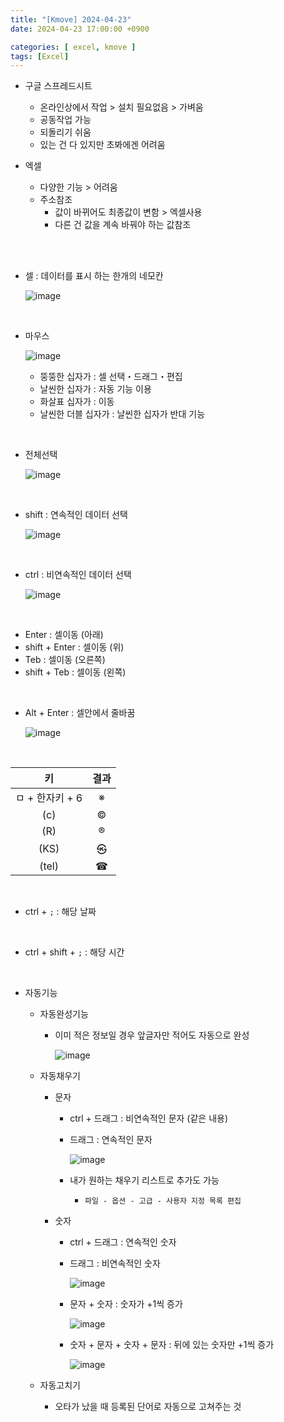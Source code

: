 ```yaml
---
title: "[Kmove] 2024-04-23"
date: 2024-04-23 17:00:00 +0900

categories: [ excel, kmove ]
tags: [Excel]
---
```



- 구글 스프레드시트
    - 온라인상에서 작업 > 설치 필요없음 > 가벼움
    - 공동작업 가능
    - 되돌리기 쉬움
    - 있는 건 다 있지만 초봐에겐 어려움


- 엑셀
    - 다양한 기능 > 어려움
    - 주소참조
       - 값이 바뀌어도 최종값이 변함 > 엑셀사용
       - 다른 건 값을 계속 바꿔야 하는 값참조

<br/><br/>

- 셀 : 데이터를 표시 하는 한개의 네모칸

    ![image](/assets/img/excel/0423/excel2.png) <br/>

<br/>

- 마우스
 
  ![image](/assets/img/excel/0423/excel9.png) <br/>

  - 뚱뚱한 십자가 : 셀 선택・드래그・편집
  - 날씬한 십자가 : 자동 기능 이용
  - 화살표 십자가 : 이동
  - 날씬한 더블 십자가 : 날씬한 십자가 반대 기능


<br/>

 - 전체선택

    ![image](/assets/img/excel/0423/excel5.png) <br/>


<br/>

 - shift : 연속적인 데이터 선택
  
     ![image](/assets/img/excel/0423/excel3.png) <br/>


<br/>


 - ctrl : 비연속적인 데이터 선택

     ![image](/assets/img/excel/0423/excel4.png) <br/>


<br/>

- Enter : 셀이동 (아래)
- shift + Enter : 셀이동 (위)
- Teb : 셀이동 (오른쪽)
- shift + Teb : 셀이동 (왼쪽)

<br/>

 - Alt + Enter : 셀안에서 줄바꿈

    ![image](/assets/img/excel/0423/excel6.png) <br/>


<br/>

| 키 | 결과 |
| :---: | :---: |
|ㅁ + 한자키 + 6 | ※ |
| (c) | © |
| (R) | ® |
| (KS) | ㉿ |
| (tel) | ☎ |

<br/>

 - ctrl + `;` : 해당 날짜

<br/>

 - ctrl + shift + `;` : 해당 시간

<br/>

 - 자동기능
   - 자동완성기능
     - 이미 적은 정보일 경우 앞글자만 적어도 자동으로 완성
    
        ![image](/assets/img/excel/0423/excel7.png) <br/>

   - 자동채우기
      - 문자
        - ctrl + 드래그 : 비연속적인 문자 (같은 내용)
        - 드래그 : 연속적인 문자
            
          ![image](/assets/img/excel/0423/excel8.png) <br/>

        - 내가 원하는 채우기 리스트로 추가도 가능
          - `파일 - 옵션 - 고급 - 사용자 지정 목록 편집`

      - 숫자
        - ctrl + 드래그 : 연속적인 숫자
        - 드래그 : 비연속적인 숫자
  
          ![image](/assets/img/excel/0423/excel10.png) <br/>
      
        - 문자 + 숫자 : 숫자가 +1씩 증가

          ![image](/assets/img/excel/0423/excel10-1.png) <br/>

        - 숫자 + 문자 + 숫자 + 문자 : 뒤에 있는 숫자만 +1씩 증가

          ![image](/assets/img/excel/0423/excel10-2.png) <br/>

   - 자동고치기
     - 오타가 났을 때 등록된 단어로 자동으로 고쳐주는 것